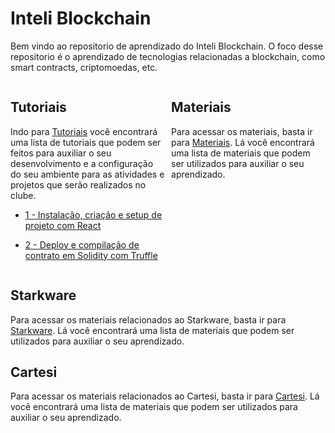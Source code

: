 # Inteli Blockchain

Bem vindo ao repositorio de aprendizado do Inteli Blockchain. O foco desse repositorio é o aprendizado de tecnologias relacionadas a blockchain, como smart contracts, criptomoedas, etc.

<div style="display: flex; flex-direction: row; justify-content: space-between;">

<div style="width: 49%;">
<h2>Tutoriais</h2>

Indo para [Tutoriais](/tutoriais/) você encontrará uma lista de tutoriais que podem ser feitos para auxiliar o seu desenvolvimento e a configuração do seu ambiente para as atividades e projetos que serão realizados no clube.

- [1 - Instalação, criação e setup de projeto com React](/tutoriais//1-%20Instala%C3%A7%C3%A3o%2C%20cria%C3%A7%C3%A3o%20e%20setup%20de%20projeto%20com%20React/README.md)

- [2 - Deploy e compilação de contrato em Solidity com Truffle](/tutoriais/2%20-%20Deploy%20e%20compila%C3%A7%C3%A3o%20de%20contrato%20em%20Solidity%20com%20Truffle/README.md)

</div>

<div style="width: 49%;">
<h2>Materiais</h2>

Para acessar os materiais, basta ir para [Materiais](/materiais/). Lá você encontrará uma lista de materiais que podem ser utilizados para auxiliar o seu aprendizado.

</div>
</div>

## Starkware

Para acessar os materiais relacionados ao Starkware, basta ir para [Starkware](/starkware/). Lá você encontrará uma lista de materiais que podem ser utilizados para auxiliar o seu aprendizado.

## Cartesi

Para acessar os materiais relacionados ao Cartesi, basta ir para [Cartesi](/cartesi/). Lá você encontrará uma lista de materiais que podem ser utilizados para auxiliar o seu aprendizado.
